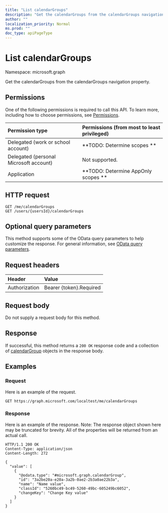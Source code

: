 ```yaml
---
title: "List calendarGroups"
description: "Get the calendarGroups from the calendarGroups navigation property."
author: ""
localization_priority: Normal
ms.prod: ""
doc_type: apiPageType
---
```


# List calendarGroups

Namespace: microsoft.graph

Get the calendarGroups from the calendarGroups navigation property.

## Permissions
One of the following permissions is required to call this API. To learn more, including how to choose permissions, see [Permissions](/concepts/permissions-reference.md).

|Permission type|Permissions (from most to least privileged)|
|:---|:---|
|Delegated (work or school account)|**TODO: Determine scopes **|
|Delegated (personal Microsoft account)|Not supported.|
|Application|**TODO: Determine AppOnly scopes **|

## HTTP request
<!-- {
  "blockType": "ignored"
}
-->
``` http
GET /me/calendarGroups
GET /users/{usersId}/calendarGroups
```

## Optional query parameters
This method supports some of the OData query parameters to help customize the response. For general information, see [OData query parameters](/graph/query-parameters).

## Request headers
|Header|Value|
|:---|:---|
|Authorization|Bearer {token}.Required|

## Request body
Do not supply a request body for this method.

## Response
If successful, this method returns a `200 OK` response code and a collection of [calendarGroup](../resources/calendargroup.md) objects in the response body.

## Examples

### Request
Here is an example of the request.
<!-- {
  "blockType": "request",
  "name": "get_calendargroup"
}
-->
``` http
GET https://graph.microsoft.com/localtest/me/calendarGroups
```

### Response
Here is an example of the response. Note: The response object shown here may be truncated for brevity. All of the properties will be returned from an actual call.
<!-- {
  "blockType": "response",
  "truncated": true,
  "@odata.type": "collection(microsoft.graph.calendargroup)"
}
-->
``` http
HTTP/1.1 200 OK
Content-Type: application/json
Content-Length: 272

{
  "value": [
    {
      "@odata.type": "#microsoft.graph.calendarGroup",
      "id": "3a2be20a-e20a-3a2b-0ae2-2b3a0ae22b3a",
      "name": "Name value",
      "classId": "5260bc49-bc49-5260-49bc-605249bc6052",
      "changeKey": "Change Key value"
    }
  ]
}
```


